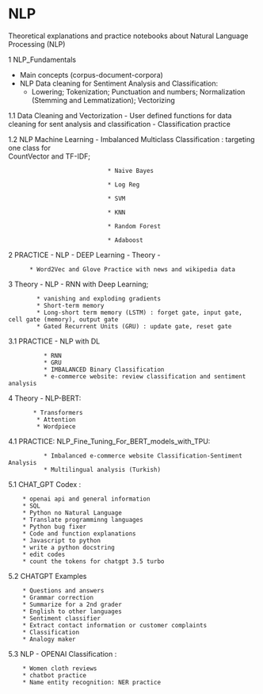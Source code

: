 # NLP
Theoretical explanations and practice notebooks about Natural Language Processing (NLP)

1 NLP_Fundamentals
  
   - Main concepts (corpus-document-corpora)
   - NLP Data cleaning for Sentiment Analysis and Classification: 
        - Lowering; Tokenization; Punctuation and numbers; Normalization (Stemming and Lemmatization); Vectorizing
  
1.1 Data Cleaning and Vectorization
    - User defined functions for data cleaning for sent analysis and classification 
    - Classification practice

1.2  NLP Machine Learning - Imbalanced Multiclass Classification : targeting one class for  
                            CountVector and TF-IDF;
                            
                                * Naive Bayes
                                
                                * Log Reg
                                
                                * SVM
                                
                                * KNN
                                
                                * Random Forest
                                
                                * Adaboost
                                
2 PRACTICE - NLP -  DEEP Learning - Theory - 

          * Word2Vec and Glove Practice with news and wikipedia data

3 Theory - NLP - RNN with Deep Learning;
            
            * vanishing and exploding gradients
            * Short-term memory
            * Long-short term memory (LSTM) : forget gate, input gate, cell gate (memory), output gate
            * Gated Recurrent Units (GRU) : update gate, reset gate

3.1 PRACTICE - NLP with DL 
              
              * RNN 
              * GRU 
              * IMBALANCED Binary Classification 
              * e-commerce website: review classification and sentiment analysis

4 Theory - NLP-BERT: 
           
           * Transformers 
            * Attention 
            * Wordpiece

4.1 PRACTICE: NLP_Fine_Tuning_For_BERT_models_with_TPU: 
              
              * Imbalanced e-commerce website Classification-Sentiment Analysis
              * Multilingual analysis (Turkish)
              
              
5.1 CHAT_GPT Codex :
        
        * openai api and general information
        * SQL
        * Python no Natural Language
        * Translate programminng languages
        * Python bug fixer
        * Code and function explanations
        * Javascript to python
        * write a python docstring
        * edit codes
        * count the tokens for chatgpt 3.5 turbo
        
5.2 CHATGPT Examples
        
        * Questions and answers
        * Grammar correction
        * Summarize for a 2nd grader
        * English to other languages
        * Sentiment classifier
        * Extract contact information or customer complaints
        * Classification
        * Analogy maker
        
5.3 NLP - OPENAI Classification : 
        
        * Women cloth reviews
        * chatbot practice
        * Name entity recognition: NER practice
